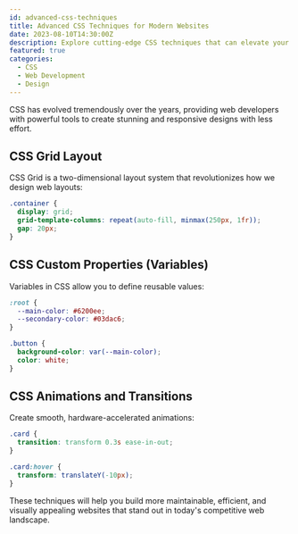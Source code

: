 ```yaml
---
id: advanced-css-techniques
title: Advanced CSS Techniques for Modern Websites
date: 2023-08-10T14:30:00Z
description: Explore cutting-edge CSS techniques that can elevate your web designs to the next level.
featured: true
categories:
  - CSS
  - Web Development
  - Design
---
```



CSS has evolved tremendously over the years, providing web developers with powerful tools to create stunning and responsive designs with less effort.

## CSS Grid Layout

CSS Grid is a two-dimensional layout system that revolutionizes how we design web layouts:

```css
.container {
  display: grid;
  grid-template-columns: repeat(auto-fill, minmax(250px, 1fr));
  gap: 20px;
}
```

## CSS Custom Properties (Variables)

Variables in CSS allow you to define reusable values:

```css
:root {
  --main-color: #6200ee;
  --secondary-color: #03dac6;
}

.button {
  background-color: var(--main-color);
  color: white;
}
```

## CSS Animations and Transitions

Create smooth, hardware-accelerated animations:

```css
.card {
  transition: transform 0.3s ease-in-out;
}

.card:hover {
  transform: translateY(-10px);
}
```

These techniques will help you build more maintainable, efficient, and visually appealing websites that stand out in today's competitive web landscape.
